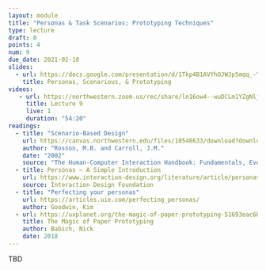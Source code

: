 ```yaml
---
layout: module
title: "Personas & Task Scenarios; Prototyping Techniques"
type: lecture
draft: 0
points: 4
num: 9
due_date: 2021-02-10
slides:
  - url: https://docs.google.com/presentation/d/1Tkp4B1AVYhOJWJp5mqq_-YNLkzV2kkb8kXnU8cYV05M/edit?usp=sharing
    title: Personas, Scenarious, & Prototyping
videos:
   - url: https://northwestern.zoom.us/rec/share/ln16ow4--wuDCLm1YZgNljWrcp88xXoC2IMenl2OG5CKeJQbm8_YKOZrjt94jJFv.0rawiJ0h2wqld2K7?startTime=1612983596000
     title: Lecture 9
     live: 1
     duration: "54:20"
readings:
  - title: "Scenario-Based Design"
    url: https://canvas.northwestern.edu/files/10548633/download?download_frd=1
    author: "Rosson, M.B. and Carroll, J.M."
    date: "2002"
    source: "The Human-Computer Interaction Handbook: Fundamentals, Evolving Technologies and Emerging Applications"
  - title: Personas – A Simple Introduction
    url: https://www.interaction-design.org/literature/article/personas-why-and-how-you-should-use-them
    source: Interaction Design Foundation
  - title: "Perfecting your personas"
    url: https://articles.uie.com/perfecting_personas/
    author: Goodwin, Kim
  - url: https://uxplanet.org/the-magic-of-paper-prototyping-51693eac6bc3
    title: The Magic of Paper Prototyping
    author: Babich, Nick
    date: 2018
---
```

TBD